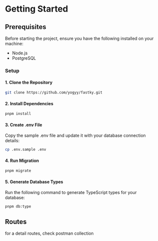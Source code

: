 # Getting Started

## Prerequisites

Before starting the project, ensure you have the following installed on your machine:

- Node.js
- PostgreSQL

### Setup

#### 1. Clone the Repository

```sh
git clone https://github.com/yogyy/fastky.git
```

#### 2. Install Dependencies

```sh
pnpm install
```

#### 3. Create .env File

Copy the sample .env file and update it with your database connection details:

```sh
cp .env.sample .env
```

#### 4. Run Migration

```sh
pnpm migrate
```

#### 5. Generate Database Types

Run the following command to generate TypeScript types for your database:

```sh
pnpm db:type
```

## Routes

for a detail routes, check postman collection
